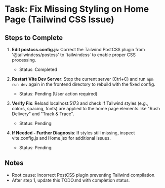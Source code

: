 # Task: Fix Missing Styling on Home Page (Tailwind CSS Issue)

## Steps to Complete

1. **Edit postcss.config.js**: Correct the Tailwind PostCSS plugin from '@tailwindcss/postcss' to 'tailwindcss' to enable proper CSS processing.
   - Status: Completed

2. **Restart Vite Dev Server**: Stop the current server (Ctrl+C) and run `npm run dev` again in the frontend directory to rebuild with the fixed config.
   - Status: Pending (User action required)

3. **Verify Fix**: Reload localhost:5173 and check if Tailwind styles (e.g., colors, spacing, fonts) are applied to the home page elements like "Rush Delivery" and "Track & Trace".
   - Status: Pending

4. **If Needed - Further Diagnosis**: If styles still missing, inspect vite.config.js and Home.jsx for additional issues.
   - Status: Pending

## Notes
- Root cause: Incorrect PostCSS plugin preventing Tailwind compilation.
- After step 1, update this TODO.md with completion status.
